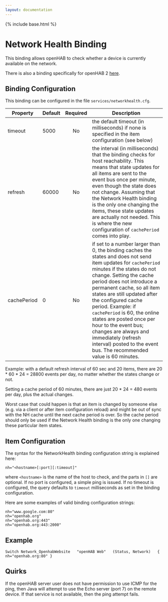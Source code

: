 ```yaml
---
layout: documentation
---
```


{% include base.html %}

# Network Health Binding

This binding allows openHAB to check whether a device is currently available on the network.

There is also a binding specifically for openHAB 2 [here](http://docs.openhab.org/addons/bindings/network/readme.html).

## Binding Configuration

This binding can be configured in the file `services/networkhealth.cfg`.

| Property | Default | Required | Description |
|----------|---------|:--------:|-------------|
| timeout  | 5000    |    No    | the default timeout (in milliseconds) if none is specified in the item configuration (see below) |
| refresh  | 60000   |    No    | the interval (in milliseconds) that the binding checks for host reachability. This means that state updates for all items are sent to the event bus once per minute, even though the state does not change.  Assuming that the Network Health binding is the only one changing the items, these state updates are actually not needed.  This is where the new configuration of `cachePeriod` comes into play. |
| cachePeriod | 0    |    No    | if set to a number larger than 0, the binding caches the states and does not send item updates for `cachePeriod` minutes if the states do not change.  Setting the cache period does not introduce a permanent cache, so all item states are still updated after the configured cache period. Example: if `cachePeriod` is 60, the online states are posted once per hour to the event bus; changes are always and immediately (refresh interval) posted to the event bus.  The recommended value is 60 minutes. |

Example: with a default refresh interval of 60 sec and 20 items, there are 20 * 60 * 24 = 28800 events per day, no matter whether the states change or not.

Setting a cache period of 60 minutes, there are just 20 * 24 = 480 events per day, plus the actual changes.

Worst case that could happen is that an item is changed by someone else (e.g. via a client or after item configuration reload) and might be out of sync with the NH cache until the next cache period is over. So the cache period should only be used if the Network Health binding is the only one changing these particular item states.

## Item Configuration

The syntax for the NetworkHealth binding configuration string is explained here:

```
nh="<hostname>[:port][:timeout]"
```

where `<hostname>` is the name of the host to check, and the parts in `[]` are optional. If no port is configured, a simple ping is issued. If no timeout is configured, the query defaults to `timeout` milliseconds as set in the binding configuration.

Here are some examples of valid binding configuration strings:

```
nh="www.google.com:80"
nh="openhab.org"
nh="openhab.org:443"
nh="openhab.org:443:2000"
```

## Example

```
Switch Network_OpenhabWebsite   "openHAB Web"   (Status, Network)   { nh="openhab.org:80" }
```

## Quirks

If the openHAB server user does not have permission to use ICMP for the ping, then Java will attempt to use the Echo server (port 7) on the remote device. If that service is not available, then the ping attempt fails.
